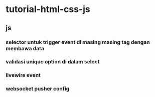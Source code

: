 # tutorial-html-css-js

## js

### selector untuk trigger event di masing masing tag dengan membawa data

### validasi unique option di dalam select

### livewire event

### websocket pusher config

